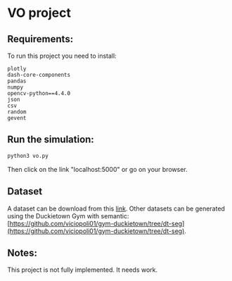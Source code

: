# VO project


## Requirements:

To run this project you need to install:

```
plotly
dash-core-components
pandas
numpy
opencv-python==4.4.0
json
csv
random
gevent
```


## Run the simulation:

```sh
python3 vo.py
```

Then click on the link "localhost:5000" or go on your browser. 


## Dataset

A dataset can be download from this [link](https://polybox.ethz.ch/index.php/s/BfKfH8BfEjuDZS8).
Other datasets can be generated using the Duckietown Gym with semantic: [https://github.com/viciopoli01/gym-duckietown/tree/dt-seg](https://github.com/viciopoli01/gym-duckietown/tree/dt-seg).


## Notes:
This project is not fully implemented. It needs work.